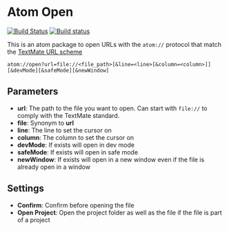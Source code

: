 # Atom Open

[![Build Status](https://travis-ci.com/UziTech/atom-open.svg?branch=master)](https://travis-ci.com/UziTech/atom-open)
[![Build status](https://ci.appveyor.com/api/projects/status/jpgf8gpx0nqwubrb/branch/master?svg=true)](https://ci.appveyor.com/project/UziTech/atom-open)

This is an atom package to open URLs with the `atom://` protocol that match the [TextMate URL scheme](http://blog.macromates.com/2007/the-textmate-url-scheme/)

```
atom://open?url=file://<file_path>[&line=<line>[&column=<column>]][&devMode][&safeMode][&newWindow]
```

## Parameters

*   **url**: The path to the file you want to open. Can start with `file://` to comply with the TextMate standard.
*   **file**: Synonym to **url**
*   **line**: The line to set the cursor on
*   **column**: The column to set the cursor on
*   **devMode**: If exists will open in dev mode
*   **safeMode**: If exists will open in safe mode
*   **newWindow**: If exists will open in a new window even if the file is already open in a window

## Settings

*   **Confirm**: Confirm before opening the file
*   **Open Project**: Open the project folder as well as the file if the file is part of a project
